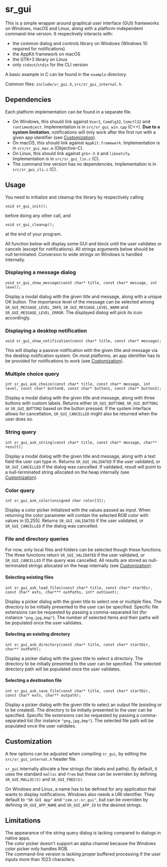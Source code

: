 # sr_gui

This is a simple wrapper around graphical user interface (GUI) frameworks on Windows, macOS and Linux, along with a platform-independent command-line version. It respectively interacts with:

* the common dialog and controls library on Windows (Windows 10 required for notifications)
* the AppKit framework on macOS
* the GTK+3 library on Linux
* only `stdout`/`stdin` for the CLI version

A basic example in C can be found in the `example` directory.

Common files: `include/sr_gui.h`, `src/sr_gui_internal.h`.

## Dependencies

Each platform implementation can be found in a separate file.

* On Windows, this should link against `User2`, `Comdlg32`, `Comctl32` and `runtimeobject`. Implementation is in `src/sr_gui_win.cpp` (C++). **Due to a system limitation**, notifications will only work after the first run with a given app identifier (see [Customization](#customization)).
* On macOS, this should link against `AppKit.framework`. Implementation is in `src/sr_gui_mac.m` (Objective-C). 
* On Linux, this should link against `gtk+-3.0` and `libnotify`. Implementation is in `src/sr_gui_lin.c` (C).
* The command line version has no dependencies. Implementation is in `src/sr_gui_cli.c` (C).

## Usage

You need to initialize and cleanup the library by respectively calling

    void sr_gui_init();

before doing any other call, and

    void sr_gui_cleanup();

at the end of your program.

All function below will display some GUI and block until the user validates or cancels (except for notifications). All strings arguments below should be null terminated. Conversion to wide strings on Windows is handled internally.

### Displaying a message dialog

    void sr_gui_show_message(const char* title, const char* message, int level);

Display a modal dialog with the given title and message, along with a unique OK button. The importance level of the message can be selected among `SR_GUI_MESSAGE_LEVEL_INFO`, `SR_GUI_MESSAGE_LEVEL_WARN` and `SR_GUI_MESSAGE_LEVEL_ERROR`. The displayed dialog will pick its icon accordingly.

### Displaying a desktop notification

    void sr_gui_show_notification(const char* title, const char* message);

This will display a passive notification with the given title and message via the desktop notification system. On most platforms, an app identifier has to be provided for notifications to work (see [Customization](#customization)).

### Multiple choice query

    int sr_gui_ask_choice(const char* title, const char* message, int level, const char* button0, const char* button1, const char* button2);

Display a modal dialog with the given title and message, along with three buttons with custom labels. Returns either `SR_GUI_BUTTON0`, `SR_GUI_BUTTON1` or `SR_GUI_BUTTON2` based on the button pressed. If the system interface allows for cancellation, `SR_GUI_CANCELLED` might also be returned when the user does so.

### String query

    int sr_gui_ask_string(const char* title, const char* message, char** result);

Display a modal dialog with the given title and message, along with a text field the user can type in. Returns `SR_GUI_VALIDATED` if the user validated, or `SR_GUI_CANCELLED` if the dialog was cancelled. If validated, result will point to a null-terminated string allocated on the heap internally (see [Customization](#customization)).

### Color query

    int sr_gui_ask_color(unsigned char color[3]);

Display a color picker initialized with the values passed as input. When returning the color parameter will contain the selected RGB color with values in [0,255]. Returns `SR_GUI_VALIDATED` if the user validated, or `SR_GUI_CANCELLED` if the dialog was cancelled.

### File and directory queries

For now, only local files and folders can be selected though these functions.
The three functions return `SR_GUI_VALIDATED` if the user validated, or `SR_GUI_CANCELLED` if the query was cancelled. All results are stored as null-terminated strings allocated on the heap internally (see [Customization](#customization)).

#### Selecting existing files

    int sr_gui_ask_load_files(const char* title, const char* startDir, const char* exts, char*** outPaths, int* outCount);

Display a picker dialog with the given title to select one or multiple files. The directory to be initially presented to the user can be specified. Specific file extensions can be requested by passing a comma-separated list (for instance `"png,jpg,bmp"`). The number of selected items and their paths will be populated once the user validates.

#### Selecting an existing directory

    int sr_gui_ask_directory(const char* title, const char* startDir, char** outPath);

Display a picker dialog with the given title to select a directory. The directory to be initially presented to the user can be specified. The selected directory path will be populated once the user validates.

#### Selecting a destination file

    int sr_gui_ask_save_file(const char* title, const char* startDir, const char* exts, char** outpath);

Display a picker dialog with the given title to select an output file (existing or to be created). The directory to be initially presented to the user can be specified. Specific file extensions can be requested by passing a comma-separated list (for instance `"png,jpg,bmp"`). The selected file path will be populated once the user validates.

## Customization

A few options can be adjusted when compiling `sr_gui`, by editing the `src/sr_gui_internal.h` header file.

`sr_gui` internally allocate a few strings (for labels and paths). By default, it uses the standard `malloc` and `free` but these can be overriden by defining `SR_GUI_MALLOC(S)` and `SR_GUI_FREE(S)`.

On Windows and Linux, a name has to be defined for any application that wants to display notifications. Windows also needs a URI identifier. They default to `"SR GUI App"` and `"com.sr.sr_gui"`, but can be overriden by defining `SR_GUI_APP_NAME` and `SR_GUI_APP_ID` to the desired strings.


## Limitations

The appearance of the string query dialog is lacking compared to dialogs in native apps.  
The color picker doesn't support an alpha channel because the Windows color picker only handles RGB.  
The command-line version is lacking proper buffered processing if the user inputs more than 1023 characters.

